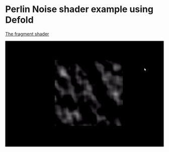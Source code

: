 # Perlin Noise shader example using Defold

[The fragment shader](main/noise3d.fp)

![perlin noise program](smokey.gif)


